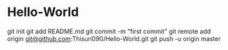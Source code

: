 # Hello-World
git init
git add README.md
git commit -m "first commit"
git remote add origin git@github.com:Thisuri090/Hello-World.git
git push -u origin master
